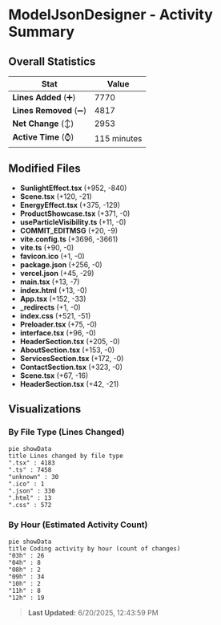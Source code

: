 # ModelJsonDesigner - Activity Summary 

## Overall Statistics

| Stat                   | Value                                                             |
| ---------------------- | ----------------------------------------------------------------- |
| **Lines Added** (➕)   | 7770                                          |
| **Lines Removed** (➖) | 4817                                        |
| **Net Change** (↕)    | 2953                |
| **Active Time** (⌚)   | 115 minutes |


## Modified Files
- **SunlightEffect.tsx** (+952, -840)
- **Scene.tsx** (+120, -21)
- **EnergyEffect.tsx** (+375, -129)
- **ProductShowcase.tsx** (+371, -0)
- **useParticleVisibility.ts** (+11, -0)
- **COMMIT_EDITMSG** (+20, -9)
- **vite.config.ts** (+3696, -3661)
- **vite.ts** (+90, -0)
- **favicon.ico** (+1, -0)
- **package.json** (+256, -0)
- **vercel.json** (+45, -29)
- **main.tsx** (+13, -7)
- **index.html** (+13, -0)
- **App.tsx** (+152, -33)
- **_redirects** (+1, -0)
- **index.css** (+521, -51)
- **Preloader.tsx** (+75, -0)
- **interface.tsx** (+96, -0)
- **HeaderSection.tsx** (+205, -0)
- **AboutSection.tsx** (+153, -0)
- **ServicesSection.tsx** (+172, -0)
- **ContactSection.tsx** (+323, -0)
- **Scene.tsx** (+67, -16)
- **HeaderSection.tsx** (+42, -21)

## Visualizations

### By File Type (Lines Changed)

```mermaid
pie showData
title Lines changed by file type
".tsx" : 4183
".ts" : 7458
"unknown" : 30
".ico" : 1
".json" : 330
".html" : 13
".css" : 572
```

### By Hour (Estimated Activity Count)

```mermaid
pie showData
title Coding activity by hour (count of changes)
"03h" : 26
"04h" : 8
"08h" : 2
"09h" : 34
"10h" : 2
"11h" : 8
"12h" : 19
```


> **Last Updated:** 6/20/2025, 12:43:59 PM
